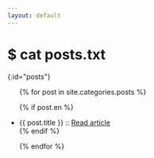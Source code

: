 ```yaml
---
layout: default
---
```


# $ cat posts.txt
{:id="posts"}

<ul>
{% for post in site.categories.posts %}

{% if post.en %}
<li>{{ post.title }} :: <a href="{{ post.url }}" title="{{ post.description }}">Read article</a></li>
{% endif %}

{% endfor %}
</ul>
